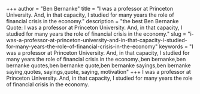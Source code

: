 +++
author = "Ben Bernanke"
title = "I was a professor at Princeton University. And, in that capacity, I studied for many years the role of financial crisis in the economy."
description = "the best Ben Bernanke Quote: I was a professor at Princeton University. And, in that capacity, I studied for many years the role of financial crisis in the economy."
slug = "i-was-a-professor-at-princeton-university-and-in-that-capacity-i-studied-for-many-years-the-role-of-financial-crisis-in-the-economy"
keywords = "I was a professor at Princeton University. And, in that capacity, I studied for many years the role of financial crisis in the economy.,ben bernanke,ben bernanke quotes,ben bernanke quote,ben bernanke sayings,ben bernanke saying,quotes, sayings,quote, saying, motivation"
+++
I was a professor at Princeton University. And, in that capacity, I studied for many years the role of financial crisis in the economy.
